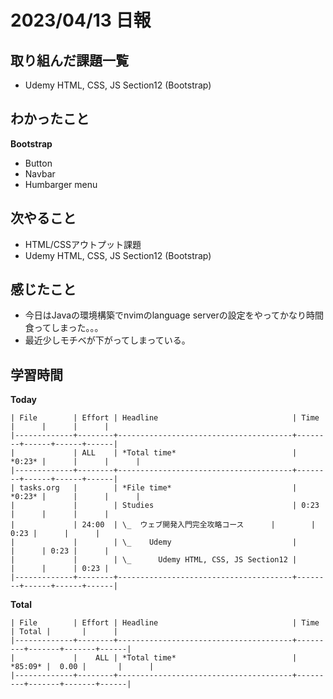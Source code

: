 # 2023/04/13 日報

## 取り組んだ課題一覧
- Udemy HTML, CSS, JS Section12 (Bootstrap)

## わかったこと
**Bootstrap**
- Button
- Navbar
- Humbarger menu

## 次やること
- HTML/CSSアウトプット課題
- Udemy HTML, CSS, JS Section12 (Bootstrap)

## 感じたこと
- 今日はJavaの環境構築でnvimのlanguage serverの設定をやってかなり時間食ってしまった。。。
- 最近少しモチベが下がってしまっている。

## 学習時間
**Today**
```
| File        | Effort | Headline                              | Time   |      |      |      |
|-------------+--------+---------------------------------------+--------+------+------+------|
|             | ALL    | *Total time*                          | *0:23* |      |      |      |
|-------------+--------+---------------------------------------+--------+------+------+------|
| tasks.org   |        | *File time*                           | *0:23* |      |      |      |
|             |        | Studies                               | 0:23   |      |      |      |
|             | 24:00  | \_  ウェブ開発入門完全攻略コース      |        | 0:23 |      |      |
|             |        | \_    Udemy                           |        |      | 0:23 |      |
|             |        | \_      Udemy HTML, CSS, JS Section12 |        |      |      | 0:23 |
|-------------+--------+---------------------------------------+--------+------+------+------|
```

**Total**
```
| File        | Effort | Headline                              | Time    | Total |       |      |
|-------------+--------+---------------------------------------+---------+-------+-------+------|
|             |    ALL | *Total time*                          | *85:09* |  0.00 |       |      |
|-------------+--------+---------------------------------------+---------+-------+-------+------|
```

